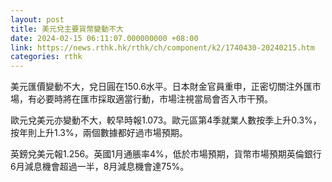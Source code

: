 ```yaml
---
layout: post
title: 美元兌主要貨幣變動不大
date: 2024-02-15 06:11:07.000000000 +08:00
link: https://news.rthk.hk/rthk/ch/component/k2/1740430-20240215.htm
categories: rthk
---
```


美元匯價變動不大，兌日圓在150.6水平。日本財金官員重申，正密切關注外匯市場，有必要時將在匯市採取適當行動，市場注視當局會否入市干預。

歐元兌美元亦變動不大，較早時報1.073。歐元區第4季就業人數按季上升0.3%，按年則上升1.3%，兩個數據都好過市場預期。

英鎊兌美元報1.256。英國1月通脹率4%，低於市場預期，貨幣市場預期英倫銀行6月減息機會超過一半，8月減息機會達75%。
